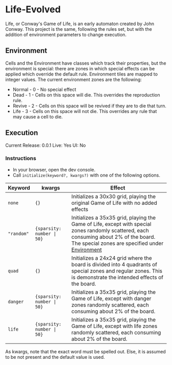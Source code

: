 # Life-Evolved
Life, or Conway's Game of Life, is an early automaton created by John Conway. This project is the same, following the rules set, but with the addition of environment parameters to change execution.

## Environment
Cells and the Environment have classes which track their properties, but the environment is special: there are zones in which special effects can be applied which override the default rule. Environment tiles are mapped to integer values. The current environment zones are the following:
* Normal - 0 - No special effect
* Dead - 1 - Cells on this space will die. This overrides the reproduction rule.
* Revive - 2 - Cells on this space will be revived if they are to die that turn.
* Life - 3 - Cells on this space will not die. This overrides any rule that may cause a cell to die.

## Execution
Current Release: 0.0.1
Live: Yes
UI: No

### Instructions
- In your browser, open the dev console.
- Call `initialize(keyword?, kwargs?)` with one of the following options.

|Keyword|kwargs|Effect|
|-------|------|------|
|`none`|`{}`|Initializes a 30x30 grid, playing the original Game of Life with no added effects|
|`"random"`|`{sparsity: number \| 50}` |Initializes a 35x35 grid, playing the Game of Life, except with special zones randomly scattered, each consuming about 2% of the board. The special zones are specified under [Environment](#environment)|
|`quad`|`{}`|Initializes a 24x24 grid where the board is divided into 4 quadrants of special zones and regular zones. This is demonstrate the intended effects of the board.|
|`danger`|`{sparsity: number \| 50}`|Initializes a 35x35 grid, playing the Game of Life, except with danger zones randomly scattered, each consuming about 2% of the board.|
|`life`|`{sparsity: number \| 50}`|Initializes a 35x35 grid, playing the Game of Life, except with life zones randomly scattered, each consuming about 2% of the board.|

As kwargs, note that the exact word must be spelled out. Else, it is assumed to be not present and the default value is used.
